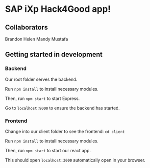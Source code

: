 # SAP iXp Hack4Good app!

## Collaborators
Brandon
Helen
Mandy
Mustafa

## Getting started in development

### Backend

Our root folder serves the backend.

Run `npm install` to install necessary modules.

Then, run `npm start` to start Express.

Go to `localhost:9000` to ensure the backend has started.

### Frontend

Change into our client folder to see the frontend: `cd client`

Run `npm install` to install necessary modules.

Then, run `npm start` to start our react app.

This should open `localhost:3000` automatically open in your browser.